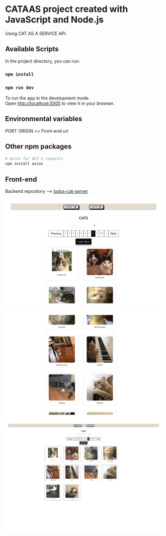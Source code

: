 # CATAAS project created with JavaScript and Node.js

Using CAT AS A SERVICE API.

## Available Scripts

In the project directory, you can run:

### `npm install`
### `npm run dev`

To run the app in the development mode.\
Open [http://localhost:5005](http://localhost:5005) to view it in your browser.

## Environmental variables

PORT
ORIGIN >> Front-end url


## Other npm packages

```python
# Axios for API's requests
npm install axios

```

## Front-end  
 
Backend repository --> [lodus-cat-server](https://github.com/Mog-Rouhi/ludus-cat-client)

<img src="./images/screenshot-1.jpg" alt="drawing" style="width:1000px;"/>
<img src="./images/screenshot-2.jpg" alt="drawing" style="width:1000px;"/>
<img src="./images/screenshot-0.jpg" alt="drawing" style="width:1000px;"/>
